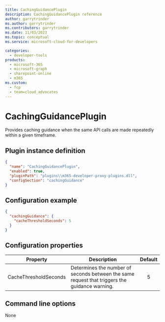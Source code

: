 ```yaml
---
title: CachingGuidancePlugin
description: CachingGuidancePlugin reference
author: garrytrinder
ms.author: garrytrinder
ms.contributors: garrytrinder
ms.date: 11/03/2023
ms.topic: conceptual
ms.service: microsoft-cloud-for-developers

categories:
  - developer-tools
products:
  - microsoft-365
  - microsoft-graph
  - sharepoint-online
  - m365
ms.custom:
  - fcp
  - team=cloud_advocates
---
```


# CachingGuidancePlugin

Provides caching guidance when the same API calls are made repeatedly within a given timeframe.

## Plugin instance definition

```json
{
  "name": "CachingGuidancePlugin",
  "enabled": true,
  "pluginPath": "plugins\\m365-developer-proxy-plugins.dll",
  "configSection": "cachingGuidance"
}
```

## Configuration example

```json
{
  "cachingGuidance": {
    "cacheThresholdSeconds": 5
  }
}
```

## Configuration properties

| Property | Description | Default |
|----------|-------------|:-------:|
| CacheThresholdSeconds | Determines the number of seconds between the same request that triggers the guidance warning. | 5 |

## Command line options

None
